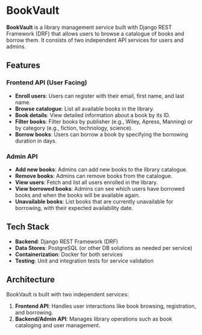 # BookVault

**BookVault** is a library management service built with Django REST Framework (DRF) that allows users to browse a catalogue of books and borrow them. It consists of two independent API services for users and admins.

## Features

### Frontend API (User Facing)

- **Enroll users**: Users can register with their email, first name, and last name.
- **Browse catalogue**: List all available books in the library.
- **Book details**: View detailed information about a book by its ID.
- **Filter books**: Filter books by publisher (e.g., Wiley, Apress, Manning) or by category (e.g., fiction, technology, science).
- **Borrow books**: Users can borrow a book by specifying the borrowing duration in days.

### Admin API

- **Add new books**: Admins can add new books to the library catalogue.
- **Remove books**: Admins can remove books from the catalogue.
- **View users**: Fetch and list all users enrolled in the library.
- **View borrowed books**: Admins can see which users have borrowed books and when the books will be available again.
- **Unavailable books**: List books that are currently unavailable for borrowing, with their expected availability date.

## Tech Stack

- **Backend**: Django REST Framework (DRF)
- **Data Stores**: PostgreSQL (or other DB solutions as needed per service)
- **Containerization**: Docker for both services
- **Testing**: Unit and integration tests for service validation

## Architecture

BookVault is built with two independent services:

1. **Frontend API**: Handles user interactions like book browsing, registration, and borrowing.
2. **Backend/Admin API**: Manages library operations such as book cataloging and user management.
